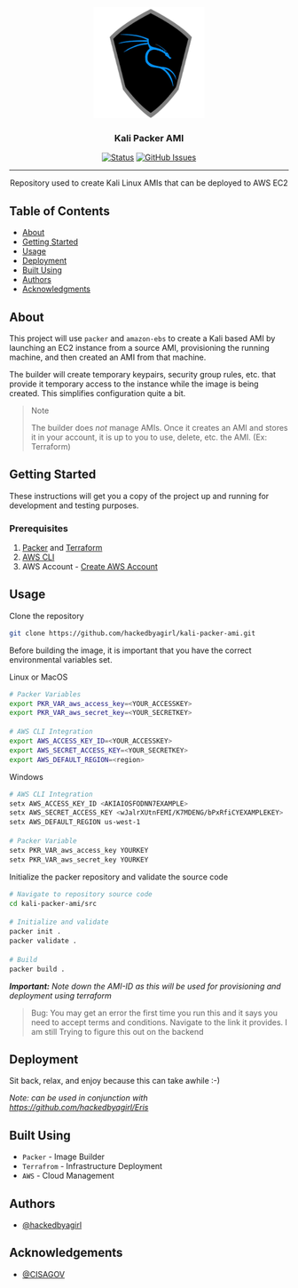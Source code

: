 <p align="center">
  <a href="" rel="noopener">
 <img width=200px height=200px src="https://github.com/hackedbyagirl/kali-packer-ami/blob/main/imgs/kali.png" alt="Kali AMI Project logo"></a>
</p>

<h3 align="center">Kali Packer AMI</h3>

<div align="center">

  [![Status](https://img.shields.io/badge/status-Active-brightgreen)](https://github.com/hackedbyagirl/kali-packer-ami) 
  [![GitHub Issues](https://img.shields.io/github/issues/hackedbyagirl/kali-packer-ami)](https://github.com/hackedbyagirl/kali-packer-ami/issues)
  
</div>

***

<p align="center"> Repository used to create Kali Linux AMIs that can be deployed to AWS EC2
    <br> 
</p>

## Table of Contents
- [About](#about)
- [Getting Started](#getting_started)
- [Usage](#usage)
- [Deployment](#deploy)
- [Built Using](#built_using)
- [Authors](#authors)
- [Acknowledgments](#acknowledgement)


## About <a name = "about"></a>
This project will use `packer` and `amazon-ebs` to create a Kali based AMI by launching an EC2 instance from a source AMI, provisioning the running machine, and then created an AMI from that machine. 

The builder will create temporary keypairs, security group rules, etc. that provide it temporary access to the instance while the image is being created. This simplifies configuration quite a bit.

> Note 
>
> The builder does *not* manage AMIs. Once it creates an AMI and stores it in your account, it is up to you to use, delete, etc. the AMI. (Ex: Terraform)

## Getting Started <a name = "getting_started"></a>
These instructions will get you a copy of the project up and running for development and testing purposes.

### Prerequisites
1. [Packer](https://www.packer.io/) and [Terraform](https://www.terraform.io/) 
2. [AWS CLI](https://aws.amazon.com/cli/)
3. AWS Account - [Create AWS Account](https://www.aws.amazon.com/free)

## Usage <a name="usage"></a>
Clone the repository
```bash
git clone https://github.com/hackedbyagirl/kali-packer-ami.git
```

Before building the image, it is important that you have the correct environmental variables set. 

Linux or MacOS
```bash
# Packer Variables
export PKR_VAR_aws_access_key=<YOUR_ACCESSKEY>
export PKR_VAR_aws_secret_key=<YOUR_SECRETKEY>

# AWS CLI Integration
export AWS_ACCESS_KEY_ID=<YOUR_ACCESSKEY>
export AWS_SECRET_ACCESS_KEY=<YOUR_SECRETKEY>
export AWS_DEFAULT_REGION=<region>
```

Windows

```bash 
# AWS CLI Integration
setx AWS_ACCESS_KEY_ID <AKIAIOSFODNN7EXAMPLE>
setx AWS_SECRET_ACCESS_KEY <wJalrXUtnFEMI/K7MDENG/bPxRfiCYEXAMPLEKEY>
setx AWS_DEFAULT_REGION us-west-1

# Packer Variable
setx PKR_VAR_aws_access_key YOURKEY
setx PKR_VAR_aws_secret_key YOURKEY
```

Initialize the packer repository and validate the source code
```bash
# Navigate to repository source code
cd kali-packer-ami/src

# Initialize and validate
packer init .
packer validate .

# Build
packer build .
```
***Important:** Note down the AMI-ID as this will be used for provisioning and deployment using terraform*
> Bug: You may get an error the first time you run this and it says you need to accept terms and conditions. Navigate to the link it provides. 
> I am still Trying to figure this out on the backend

## Deployment <a name = "deploy"></a>
Sit back, relax, and enjoy because this can take awhile :-)

*Note: can be used in conjunction with https://github.com/hackedbyagirl/Eris*

## Built Using <a name = "built_using"></a>
- `Packer` - Image Builder
- `Terrafrom` - Infrastructure Deployment
- `AWS` - Cloud Management

## Authors <a name = "authors"></a>
- [@hackedbyagirl](https://github.com/hackedbyagirl)

## Acknowledgements <a name = "acknowledgement"></a>
- [@CISAGOV](https://github.com/cisagov/kali-packer) 

  
